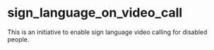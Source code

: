 # sign_language_on_video_call
This is an initiative to enable sign language video calling for disabled people.
